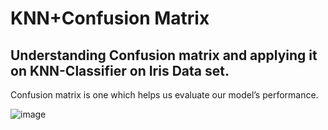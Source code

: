 # KNN+Confusion Matrix

## Understanding Confusion matrix and applying it on KNN-Classifier on Iris Data set.

Confusion matrix is one  which helps us evaluate our model’s performance.

![image](https://user-images.githubusercontent.com/81066837/121443171-db0c3680-c941-11eb-9fa7-3c8248b3b9a9.png)




